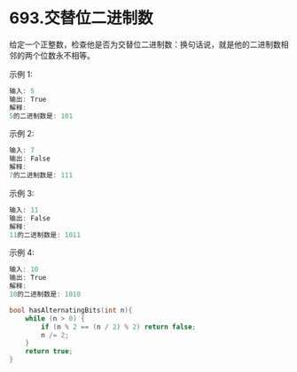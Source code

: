 # 693.交替位二进制数

给定一个正整数，检查他是否为交替位二进制数：换句话说，就是他的二进制数相邻的两个位数永不相等。

示例 1:

```c
输入: 5
输出: True
解释:
5的二进制数是: 101
```


示例 2:

```c
输入: 7
输出: False
解释:
7的二进制数是: 111
```


示例 3:

```c
输入: 11
输出: False
解释:
11的二进制数是: 1011
```


 示例 4:

```c
输入: 10
输出: True
解释:
10的二进制数是: 1010
```

```c
bool hasAlternatingBits(int n){
    while (n > 0) {
        if (n % 2 == (n / 2) % 2) return false;
        n /= 2;
    }
    return true;
}
```



